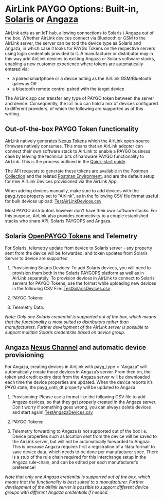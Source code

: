 # AirLink PAYGO Options: Built-in, [Solaris](https://www.solarisoffgrid.com) or [Angaza](https://www.angaza.com)

AirLink acts as an IoT hub, allowing connections to Solaris / Angaza out of the box. Whether AirLink devices connect via Bluetooth or GSM to the AirLink server, the server can be told the device type as Solaris and Angaza, in which case it looks for PAYGo Tokens on the respective servers using login credentials provided to it. A manufacturer or distributor may in this way add AirLink devices to existing Angaza or Solaris software stacks, enabling a new customer experience where tokens are automatically entered via:
- a paired smartphone or a device acting as the AirLink GSM/Bluetooth gateway OR
- a bluetooth remote control paired with the target device

The AirLink app can transfer any type of PAYGO token between the server and device. Consequently, the IoT hub can hold a mix of devices configured to different providers, of which the following are supported as of this writing.

## Out-of-the-box PAYGO Token functionality
AirLink natively generates [Nexus Tokens](https://github.com/angaza/nexus-embedded) which the AirLink open-source firmware natively consumes. This means that an AirLink adopter can connect their own software stack to AirLink to enable a PAYGO business case by leaving the technical bits of hardware PAYGO functionality to AirLink. This is the process outlined in the [Quick-start guide](AirLink%20Docs/Quick-start%20guide.md).

The API requests to generate these tokens are available in the [Postman Collection](https://github.com/EnAccess/AirLink-Server/blob/main/AirLink%20-%20Thingsboard.postman_collection.json) and the related [Postman Environment](https://github.com/EnAccess/AirLink-Server/blob/main/AirLink%20Demo%20Environment.postman_environment.json), and are the default setup for new AirLink Devices provisioned via the AirLink App. 

When adding devices manually, make sure to add devices with the payg_type property set to "Airlink", as in the following CSV file format useful for bulk devices upload: [TestAirLinkDevices.csv](Connecting%20to%20Solaris%20or%20Angaza/TestAirLinkDevices.csv)

Most PAYGO distributors however don't have their own software stacks. For this purpose, AirLink also provides connectivity to a couple established stacks who share API, Solaris PAYGOPS and Angaza.

## Solaris [OpenPAYGO Tokens](https://github.com/EnAccess/OpenPAYGO-Token) and Telemetry
For Solaris, telemetry update from device to Solaris server - any property sent from the device will be forwarded, and token updates from Solaris Server to device are supported

1. Provisioning Solaris Devices: To add Solaris devices, you will need to provision them both in the Solaris PAYGOPS platform as well as in AirLink separately. To provision devices in AirLink to connect to Solaris servers for PAYGO Tokens, use the format while uploading new devices in the following CSV File:
[TestSolarisDevices.csv](Connecting%20to%20Solaris%20or%20Angaza/TestSoalrisDevices.csv)

2. PAYGO Tokens:

3. Telemetry Data: 

*Note: Only one Solaris credential is supported out of the box, which means that the functionality is most suited to distributors rather than manufacturers. Further development of the AirLink server is possible to support multiple Solaris credentials based on device group.*

## Angaza [Nexus Channel](https://github.com/EnAccess/OpenPAYGO-Token) and automatic device provisioning
For Angaza, creating devices in AirLink with payg_type = “Angaza” will automatically create those devices in Angaza’s server. From then on, the token and credit expiry date from the Angaza server will be downloaded each time the device properties are updated. When the device reports it’s PAYG state, the payg_until_dt property will be updated to Angaza
    
1. Provisioning: Please use a format like the following CSV file to add Angaza devices, so that they get properly created in the Angaza server. Don't worry if something goes wrong, you can always delete devices and start again! [TestAngazaDevices.csv](Connecting%20to%20Solaris%20or%20Angaza/TestAngazaDevices.csv)

2. PAYGO Tokens:

3. Telemetry forwarding to Angaza is not supported out of the box i.e. Device properties such as location sent from the device will be saved to the AirLink server, but will not be automatically forwarded to Angaza. This is because Angaza requires first a registration of a ‘data format’ to save device data, which needs to be done per manufacturer spec. There is a stub of the rule chain required for this interchange setup in the Angaza rule-chain, and can be edited per each manufacturer’s preference!


*Note that only one Angaza credential is supported out of the box, which means that the functionality is best suited to a manufacturer. Further development of the airlink server is possible to support different device groups with different Angaza credentials if needed.*